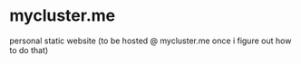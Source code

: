 # mycluster.me
personal static website (to be hosted @ mycluster.me once i figure out how to do that)
